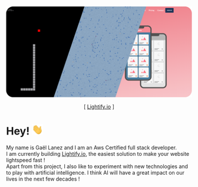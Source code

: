 [![Header](https://raw.githubusercontent.com/GaelLanez/GaelLanez/main/projects.png "Lightify hero")](https://www.lightify.io)
<p align="center">
[ <a href="https://www.lightify.io">Lightify.io</a> ]
</p>

# Hey! <img src="https://raw.githubusercontent.com/GaelLanez/GaelLanez/main/wave.gif" width="30px">
My name is Gaël Lanez and I am an Aws Certified full stack developer.<br/>
I am currently building <a href="https://www.lightify.io">Lightify.io</a>, the easiest solution to make your website lightspeed fast !<br />
Apart from this project, I also like to experiment with new technologies and to play with artificial intelligence. I think AI will have a great impact on our lives in the next few decades !
